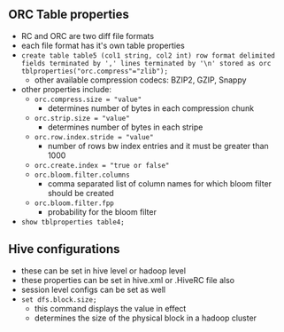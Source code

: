 ## ORC Table properties
- RC and ORC are two diff file formats
- each file format has it's own table properties
- `create table table5 (col1 string, col2 int) row format delimited fields terminated by ',' lines terminated by '\n' stored as orc tblproperties("orc.compress"="zlib");`
	- other available compression codecs: BZIP2, GZIP, Snappy
- other properties include:
	- `orc.compress.size = "value"`
		- determines number of bytes in each compression chunk
	- `orc.strip.size = "value"`
		- determines number of bytes in each stripe
	- `orc.row.index.stride = "value"`
		- number of rows bw index entries and it must be greater than 1000
	- `orc.create.index = "true or false"`
	- `orc.bloom.filter.columns`
		- comma separated list of column names for which bloom filter should be created
	- `orc.bloom.filter.fpp`
		- probability for the bloom filter
- `show tblproperties table4;`

## Hive configurations
- these can be set in hive level or hadoop level
- these properties can be set in hive.xml or .HiveRC file also
- session level configs can be set as well
- `set dfs.block.size;`
	- this command displays the value in effect
	- determines the size of the physical block in a hadoop cluster
